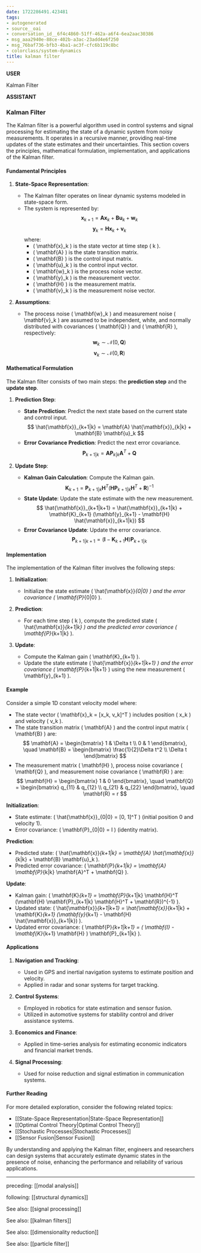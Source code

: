 ```yaml
---
date: 1722286491.423481
tags:
- autogenerated
- source__oai
- conversation_id__6f4c4860-51ff-462a-a6f4-6ea2aac30386
- msg_aaa2940e-88ce-402b-a3ac-23add4e6f250
- msg_76baf736-bfb3-4ba1-ac3f-cfc6b119c8bc
- colorclass/system-dynamics
title: kalman filter
---
```


**USER**

Kalman Filter


**ASSISTANT**

### Kalman Filter

The Kalman filter is a powerful algorithm used in control systems and signal processing for estimating the state of a dynamic system from noisy measurements. It operates in a recursive manner, providing real-time updates of the state estimates and their uncertainties. This section covers the principles, mathematical formulation, implementation, and applications of the Kalman filter.

#### Fundamental Principles

1. **State-Space Representation**:
   - The Kalman filter operates on linear dynamic systems modeled in state-space form.
   - The system is represented by:
     $$ \mathbf{x}_{k+1} = \mathbf{A} \mathbf{x}_k + \mathbf{B} \mathbf{u}_k + \mathbf{w}_k $$
     $$ \mathbf{y}_k = \mathbf{H} \mathbf{x}_k + \mathbf{v}_k $$
     where:
     - \( \mathbf{x}_k \) is the state vector at time step \( k \).
     - \( \mathbf{A} \) is the state transition matrix.
     - \( \mathbf{B} \) is the control input matrix.
     - \( \mathbf{u}_k \) is the control input vector.
     - \( \mathbf{w}_k \) is the process noise vector.
     - \( \mathbf{y}_k \) is the measurement vector.
     - \( \mathbf{H} \) is the measurement matrix.
     - \( \mathbf{v}_k \) is the measurement noise vector.

2. **Assumptions**:
   - The process noise \( \mathbf{w}_k \) and measurement noise \( \mathbf{v}_k \) are assumed to be independent, white, and normally distributed with covariances \( \mathbf{Q} \) and \( \mathbf{R} \), respectively:
     $$ \mathbf{w}_k \sim \mathcal{N}(0, \mathbf{Q}) $$
     $$ \mathbf{v}_k \sim \mathcal{N}(0, \mathbf{R}) $$

#### Mathematical Formulation

The Kalman filter consists of two main steps: the **prediction step** and the **update step**.

1. **Prediction Step**:
   - **State Prediction**: Predict the next state based on the current state and control input.
     $$ \hat{\mathbf{x}}_{k+1|k} = \mathbf{A} \hat{\mathbf{x}}_{k|k} + \mathbf{B} \mathbf{u}_k $$
   - **Error Covariance Prediction**: Predict the next error covariance.
     $$ \mathbf{P}_{k+1|k} = \mathbf{A} \mathbf{P}_{k|k} \mathbf{A}^T + \mathbf{Q} $$

2. **Update Step**:
   - **Kalman Gain Calculation**: Compute the Kalman gain.
     $$ \mathbf{K}_{k+1} = \mathbf{P}_{k+1|k} \mathbf{H}^T (\mathbf{H} \mathbf{P}_{k+1|k} \mathbf{H}^T + \mathbf{R})^{-1} $$
   - **State Update**: Update the state estimate with the new measurement.
     $$ \hat{\mathbf{x}}_{k+1|k+1} = \hat{\mathbf{x}}_{k+1|k} + \mathbf{K}_{k+1} (\mathbf{y}_{k+1} - \mathbf{H} \hat{\mathbf{x}}_{k+1|k}) $$
   - **Error Covariance Update**: Update the error covariance.
     $$ \mathbf{P}_{k+1|k+1} = ( \mathbf{I} - \mathbf{K}_{k+1} \mathbf{H} ) \mathbf{P}_{k+1|k} $$

#### Implementation

The implementation of the Kalman filter involves the following steps:

1. **Initialization**:
   - Initialize the state estimate \( \hat{\mathbf{x}}_{0|0} \) and the error covariance \( \mathbf{P}_{0|0} \).

2. **Prediction**:
   - For each time step \( k \), compute the predicted state \( \hat{\mathbf{x}}_{k+1|k} \) and the predicted error covariance \( \mathbf{P}_{k+1|k} \).

3. **Update**:
   - Compute the Kalman gain \( \mathbf{K}_{k+1} \).
   - Update the state estimate \( \hat{\mathbf{x}}_{k+1|k+1} \) and the error covariance \( \mathbf{P}_{k+1|k+1} \) using the new measurement \( \mathbf{y}_{k+1} \).

#### Example

Consider a simple 1D constant velocity model where:
- The state vector \( \mathbf{x}_k = [x_k, v_k]^T \) includes position \( x_k \) and velocity \( v_k \).
- The state transition matrix \( \mathbf{A} \) and the control input matrix \( \mathbf{B} \) are:
  $$ \mathbf{A} = \begin{bmatrix} 1 & \Delta t \\ 0 & 1 \end{bmatrix}, \quad \mathbf{B} = \begin{bmatrix} \frac{1}{2}\Delta t^2 \\ \Delta t \end{bmatrix} $$
- The measurement matrix \( \mathbf{H} \), process noise covariance \( \mathbf{Q} \), and measurement noise covariance \( \mathbf{R} \) are:
  $$ \mathbf{H} = \begin{bmatrix} 1 & 0 \end{bmatrix}, \quad \mathbf{Q} = \begin{bmatrix} q_{11} & q_{12} \\ q_{21} & q_{22} \end{bmatrix}, \quad \mathbf{R} = r $$

**Initialization**:
- State estimate: \( \hat{\mathbf{x}}_{0|0} = [0, 1]^T \) (initial position 0 and velocity 1).
- Error covariance: \( \mathbf{P}_{0|0} = I \) (identity matrix).

**Prediction**:
- Predicted state: \( \hat{\mathbf{x}}_{k+1|k} = \mathbf{A} \hat{\mathbf{x}}_{k|k} + \mathbf{B} \mathbf{u}_k \).
- Predicted error covariance: \( \mathbf{P}_{k+1|k} = \mathbf{A} \mathbf{P}_{k|k} \mathbf{A}^T + \mathbf{Q} \).

**Update**:
- Kalman gain: \( \mathbf{K}_{k+1} = \mathbf{P}_{k+1|k} \mathbf{H}^T (\mathbf{H} \mathbf{P}_{k+1|k} \mathbf{H}^T + \mathbf{R})^{-1} \).
- Updated state: \( \hat{\mathbf{x}}_{k+1|k+1} = \hat{\mathbf{x}}_{k+1|k} + \mathbf{K}_{k+1} (\mathbf{y}_{k+1} - \mathbf{H} \hat{\mathbf{x}}_{k+1|k}) \).
- Updated error covariance: \( \mathbf{P}_{k+1|k+1} = ( \mathbf{I} - \mathbf{K}_{k+1} \mathbf{H} ) \mathbf{P}_{k+1|k} \).

#### Applications

1. **Navigation and Tracking**:
   - Used in GPS and inertial navigation systems to estimate position and velocity.
   - Applied in radar and sonar systems for target tracking.

2. **Control Systems**:
   - Employed in robotics for state estimation and sensor fusion.
   - Utilized in automotive systems for stability control and driver assistance systems.

3. **Economics and Finance**:
   - Applied in time-series analysis for estimating economic indicators and financial market trends.

4. **Signal Processing**:
   - Used for noise reduction and signal estimation in communication systems.

#### Further Reading

For more detailed exploration, consider the following related topics:
- [[State-Space Representation|State-Space Representation]]
- [[Optimal Control Theory|Optimal Control Theory]]
- [[Stochastic Processes|Stochastic Processes]]
- [[Sensor Fusion|Sensor Fusion]]

By understanding and applying the Kalman filter, engineers and researchers can design systems that accurately estimate dynamic states in the presence of noise, enhancing the performance and reliability of various applications.


---

preceding: [[modal analysis]]  


following: [[structural dynamics]]

See also: [[signal processing]]


See also: [[kalman filters]]


See also: [[dimensionality reduction]]


See also: [[particle filter]]